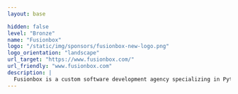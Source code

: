 ```yaml
---
layout: base

hidden: false
level: "Bronze"
name: "Fusionbox"
logo: "/static/img/sponsors/fusionbox-new-logo.png"
logo_orientation: "landscape"
url_target: "https://www.fusionbox.com/"
url_friendly: "www.fusionbox.com"
description: |
  Fusionbox is a custom software development agency specializing in Python/Django, ETL, and application security. They’ve helped companies big and small develop software since 2002.
---
```

